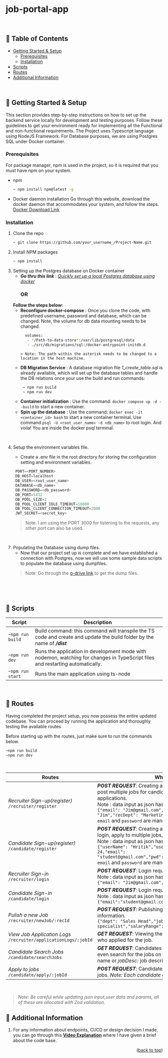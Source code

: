 # job-portal-app

<a name="readme-top"></a>
<br />

<!-- TABLE OF CONTENTS -->
## 🚩 Table of Contents

- [Getting Started & Setup](#-getting-started-&-setup)
  - [Prerequisites](#-prerequisites)  
  - [Installation](#-installation)  
- [Scripts](#-scripts)  
- [Routes](#-routes)  
- [Additional Information](#-additional-information)  <br />
<br />



<!-- ABOUT THE PROJECT -->
## 🔧 Getting Started & Setup 

This section provides step-by-step instructions on how to set up the backend service locally for development and testing purposes. Follow these guidelines to get your environment ready for implementing all the Functional and non-functional requirements. The Project uses Typescript language using NodeJS Framework. For Database purposes, we are using Postgres SQL under Docker container.

### Prerequisites

For package manager, npm is used in the project, so it is required that you must have npm on your system.
* npm
  ```sh
  ~ npm install npm@latest -g
  ```
* Docker daemon installation
  Go through this website, download the docker daemon that accommodates your system, and follow the steps.
  <br />
  [Docker Download Link](https://www.docker.com/products/docker-desktop/) 

### Installation
1. Clone the repo
   ```sh
   ~ git clone https://github.com/your_username_/Project-Name.git
   ```
2. Install NPM packages
   ```sh
   ~ npm install
   ```
3. Setting up the Postgres database on Docker container
    * ***Go thru this link*** : [*Quickly set up a local Postgres database using docker*](https://medium.com/@jewelski/quickly-set-up-a-local-postgres-database-using-docker-5098052a4726)
      <h3>OR</h3> 
    **Follow the steps below:** 
    * **Reconfigure docker-compose** : Once you clone the code, with predefined username, password and database, which can be changed. Note, the volume for db data mounting needs to be changed.
       ```sh
         volumes:
          - */Path-to-data-store*:/var/lib/postgresql/data
          - ./src/db/migrations/sql:/docker-entrypoint-initdb.d
       ```
          > Note: The path within the asterisk needs to be changed to a location in the host machine. 

    * **DB Migration Service** : A database migration file *1_create_table.sql* is already available, which will set up the database tables and handle the DB relations once your use the build and run commands:
       ```sh
        ~ npm run build
        ~ npm run dev
       ```       
    * **Container initialization** : Use the command: ```docker compose up -d --build``` to start a new container. 
    * **Spin up the database** : Use the command: ```docker exec -it <container_id> bash``` to start a new container terminal.
      Use command ```psql -U <root_user_name> -d <db_name>``` to root login. And voila! You are inside the docker psql terminal.
<br /> 

4. Setup the environment variables file.
   * Create a .env file in the root directory for storing the configuration setting and environment variables.
     <br />
     
   ```js
    PORT=<PORT_NUMBER>
    DB_HOST=localhost
    DB_USER=<root_user_name>
    DATABASE=<db_name>
    DB_PASSWORD=<db_password>
    DB_PORT=5432
    DB_POOL_SIZE=2
    DB_POOL_CLIENT_IDLE_TIMEOUT=10000
    DB_POOL_CLIENT_CONNECTION_TIMEOUT=2000
    JWT_SECRET=<secret_key>
   ```
   > Note: I am using the PORT 3000 for listening to the requests, any other port can also be used. 
<br/>

 7. Populating the Database using dump files.
    * Now that our project set up is complete and we have established a connection with Postgres, now we will use some sample data scripts to populate the database using dumpfiles.
    > Note: Go through the [g-drive link](https://drive.google.com/drive/folders/1hFqoYb4QuEDJwXoP3qe-hyyvyItEn-jr?usp=sharing) to get the dump files.
    <br />    
<br />


<!-- TABLE OF CONTENTS -->
## 📝 Scripts

| Script | Description |
| --- | --- |
| `~npm run build`   | Build command: this command will transpile the TS code and create and update the build folder by the name of ***/dist***  |
| `~npm run dev`   | Runs the application in development mode with nodemon, watching for changes in TypeScript files and restarting automatically. |
| `~npm run start`   | Runs the main application using ts-node |
<br />


<!-- TABLE OF CONTENTS -->
## 📍 Routes 
<p> Having completed the project setup, you now possess the entire updated codebase. You can proceed by running the application and thoroughly testing the available routes</p>
Before starting up with the routes, just make sure to run the commands below.

```sh
~npm run build
~npm run dev
```
<br /> 

| Routes | What it does |
| --- | --- |
| *Recruiter Sign-up(register)* <br /> `/recruiter/register` | ***POST REQUEST***: Creating a new recruiter entity which can post multiple jobs for candidates and view all the jobs applications. <br/> Note : data input as json has to be passed <br /> ```{"email": "Jim@gmail.com","pwd": "secret","recName": "Jim","recDept": "Marketing"}```<br /> `email` and `password` are mandatory for sign-up. |
| *Candidate Sign-up(register)* <br /> `/candidate/register` | ***POST REQUEST***: Creating a new candidate user which can login, apply to multiple jobs, and search for jobs.  <br/> Note : data input as json has to be passed <br /> ```{"userName": "Hritik","userDept": "Engineering","age": 24,"email": "student@gmail.com","pwd":"secret","userStatus":"Active"}```<br /> `email` and `password` are mandatory for sign-up. |
| *Recruiter Sign-in* <br /> `/recruiter/login` | ***POST REQUEST***: Login request<br/> Note : data input as json has to be passed <br /> ```{"email": "Jim@gmail.com","pwd": "secret"}```<br />|
| *Candidate Sign-in* <br /> `/candidate/login` | ***POST REQUEST***: Login request<br/> Note : data input as json has to be passed <br /> ```{"email":"student@gmail.com","password":"secret"}```<br />|
| *Pulish a new Job* <br /> `/recruiter/newJob/:recId` | ***POST REQUEST***: Publishing a new job with all the appropriate information. <br /> ```{"dept": "Sales Head","jobDesc": "Need digital Sales specialist","salaryRange": "20k - 30k"}```<br /> | 
| *View Job Application Logs* <br /> `/recruiter/applicationLogs/:jobId` | ***GET REQUEST***: Viewing the information of all the candidates who applied for the job. |
| *Candidate Search Jobs* <br /> `/candidate/searchJobs` | ***GET REQUEST***: Candidates can go through all the jobs and even search for the jobs on the basis of *dept*: department name or *jobDesc*: job description. |
| *Apply to jobs* <br /> `/candidate/apply/:jobId` | ***POST REQUEST***: Candidates can apply to multiple number of jobs. *Note: Each candidate can only apply to a job once.* |
<br />

> *Note: Be careful while updating json input,user data and params, all of these are allocated with Zod validation.*


<!-- TABLE OF CONTENTS -->
## 📄 Additional Information
1. For any information about endpoints, CI/CD or design decision I made, you can go through this [**Video Explanation**](https://www.loom.com/share/d7458610a5b74c46846c58202c07e4fa?sid=ebf12543-029f-4637-befc-1a9e595e8096) where I have given a brief about the code base.



<p align="right">(<a href="#readme-top">back to top</a>)</p>
